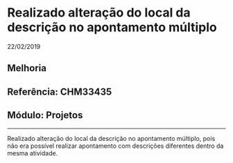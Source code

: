# Realizado alteração do local da descrição no apontamento múltiplo
22/02/2019
## Melhoria
## Referência: CHM33435
## Módulo: Projetos
***

Realizado alteração do local da descrição no apontamento múltiplo, pois não era possível realizar apontamento com descrições diferentes dentro da mesma atividade.